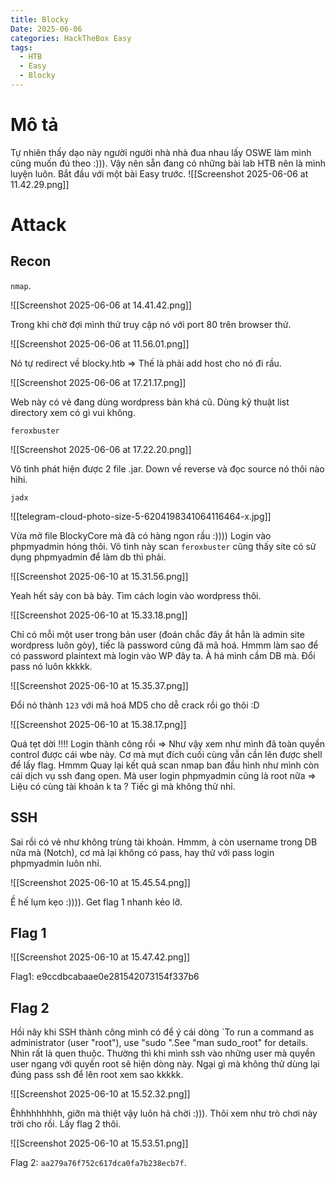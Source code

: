 ```yaml
---
title: Blocky
Date: 2025-06-06
categories: HackTheBox Easy
tags:
  - HTB
  - Easy
  - Blocky
---
```

# Mô tả
Tự nhiên thấy dạo này người người nhà nhà đua nhau lấy OSWE làm mình cũng muốn đú theo :))). Vậy nên sẵn đang có những bài lab HTB nên là mình luyện luôn. Bắt đầu với một bài Easy trước.
![[Screenshot 2025-06-06 at 11.42.29.png]]
# Attack
## Recon
`nmap`.

![[Screenshot 2025-06-06 at 14.41.42.png]]

Trong khi chờ đợi mình thử truy cập nó với port 80 trên browser thử.

![[Screenshot 2025-06-06 at 11.56.01.png]]

Nó tự redirect về blocky.htb => Thế là phải add host cho nó đi rầu.

![[Screenshot 2025-06-06 at 17.21.17.png]]

Web này có vẻ đang dùng wordpress bản khá cũ. Dùng kỹ thuật list directory xem có gì vui không.

`feroxbuster`

![[Screenshot 2025-06-06 at 17.22.20.png]]

Vô tình phát hiện được 2 file .jar. Down về reverse và đọc source nó thôi nào hihi.

`jadx`

![[telegram-cloud-photo-size-5-6204198341064116464-x.jpg]]

Vừa mở file BlockyCore mà đã có hàng ngon rầu :))))
Login vào phpmyadmin hóng thôi. Vô tình này scan `feroxbuster` cũng thấy site có sử dụng phpmyadmin để làm db thì phải.

![[Screenshot 2025-06-10 at 15.31.56.png]]

Yeah hết sảy con bà bảy. Tìm cách login vào wordpress thôi.

![[Screenshot 2025-06-10 at 15.33.18.png]]

Chỉ có mỗi một user trong bản user (đoán chắc đây ắt hẳn là admin site wordpress luôn gòy), tiếc là password cũng đã mã hoá. Hmmm làm sao để có password plaintext mà login vào WP đây ta.
À há mình cầm DB mà. Đổi pass nó luôn kkkkk.

![[Screenshot 2025-06-10 at 15.35.37.png]]

Đổi nó thành `123` với mã hoá MD5 cho dễ crack rồi go thôi :D

![[Screenshot 2025-06-10 at 15.38.17.png]]

Quá tẹt dời !!!! Login thành công rồi => Như vậy xem như mình đã toàn quyền control được cái wbe này. Cơ mà mụt đích cuối cùng vẫn cần lên được shell để lấy flag. Hmmm
Quay lại kết quả scan nmap ban đầu hình như mình còn cái dịch vụ ssh đang open. Mà user login phpmyadmin cũng là root nữa => Liệu có cùng tài khoản k ta ? Tiếc gì mà không thử nhỉ.
## SSH
Sai rồi có vẻ như không trùng tài khoản. Hmmm, à còn username trong DB nữa mà (Notch), cơ mà lại không có pass, hay thử với pass login phpmyadmin luôn nhỉ.

![[Screenshot 2025-06-10 at 15.45.54.png]]

Ề hế lụm kẹo :)))). Get flag 1 nhanh kẻo lỡ.
## Flag 1

![[Screenshot 2025-06-10 at 15.47.42.png]]

Flag1: e9ccdbcabaae0e281542073154f337b6
## Flag 2
Hồi nãy khi SSH thành công mình có để ý cái dòng 
`To run a command as administrator (user "root"), use "sudo <command>".See "man sudo_root" for details.
Nhìn rất là quen thuộc. Thường thì khi mình ssh vào những user mà quyền user ngang với quyền root sẽ hiện dòng này.
Ngại gì mà không thử dùng lại đúng pass ssh để lên root xem sao kkkkk.

![[Screenshot 2025-06-10 at 15.52.32.png]]

Êhhhhhhhhh, giỡn mà thiệt vậy luôn hả chời :))). Thôi xem như trò chơi này trời cho rồi. Lấy flag 2 thôi.

![[Screenshot 2025-06-10 at 15.53.51.png]]

Flag 2: `aa279a76f752c617dca0fa7b238ecb7f`.